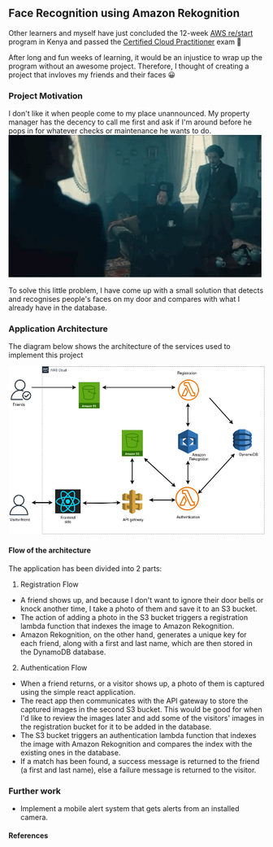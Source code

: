 ## Face Recognition using Amazon Rekognition

<p>
Other learners and myself have just concluded the 12-week <a href="https://www.emobilis.ac.ke/ajira">AWS re/start</a> program in Kenya and passed the <a href="https://drive.google.com/file/d/1SwHSs9bnefIQEW6oxnkGZmYyAxXnTtMy/view?usp=sharing">Certified Cloud Practitioner</a> exam 🎉

After long and fun weeks of learning, it would be an injustice to wrap up the program without an awesome project. Therefore, I thought of creating a project that invloves my friends and their faces 😀
</p>

### Project Motivation
<p>
I don't like it when people come to my place unannounced. My property manager has the decency to call me first and ask if I'm around before he pops in for whatever checks or maintenance he wants to do. 

<img src="assets/show-up.gif" alt="show-up unannounced">

To solve this little problem, I have come up with a small solution that detects and recognises people's faces on my door and compares with what I already have in the database.
</p>

### Application Architecture
<p>
The diagram below shows the architecture of the services used to implement this project
</p>

<img src="assets/face-app.png" alt="architecture diagram">

#### Flow of the architecture
<p>
The application has been divided into 2 parts:

1. Registration Flow
<p>

- A friend shows up, and because I don't want to ignore their door bells or knock another time, I take a photo of them and save it to an S3 bucket.
- The action of adding a photo in the S3 bucket triggers a registration lambda function that indexes the image to Amazon Rekognition.
- Amazon Rekognition, on the other hand, generates a unique key for each friend, along with a first and last name, which are then stored in the DynamoDB database.
</p>

2. Authentication Flow
<p>

- When a friend returns, or a visitor shows up, a photo of them is captured using the simple react application. 
- The react app then communicates with the API gateway to store the captured images in the second S3 bucket. This would be good for when I'd like to review the images later and add some of the visitors' images in the registration bucket for it to be added in the database.
- The S3 bucket triggers an authentication lambda function that indexes the image with Amazon Rekognition and compares the index with the existing ones in the database.
- If a match has been found, a success message is returned to the friend (a first and last name), else a failure message is returned to the visitor. 
</p>
</p>

### Further work
- Implement a mobile alert system that gets alerts from an installed camera.

#### References
